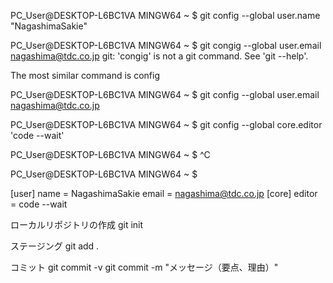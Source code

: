 


PC_User@DESKTOP-L6BC1VA MINGW64 ~
$ git config --global user.name "NagashimaSakie"

PC_User@DESKTOP-L6BC1VA MINGW64 ~
$ git congig --global user.email nagashima@tdc.co.jp
git: 'congig' is not a git command. See 'git --help'.

The most similar command is
        config

PC_User@DESKTOP-L6BC1VA MINGW64 ~
$ git config --global user.email nagashima@tdc.co.jp

PC_User@DESKTOP-L6BC1VA MINGW64 ~
$ git config --global core.editor 'code --wait'

PC_User@DESKTOP-L6BC1VA MINGW64 ~
$ ^C

PC_User@DESKTOP-L6BC1VA MINGW64 ~
$

[user]
        name = NagashimaSakie
        email = nagashima@tdc.co.jp
[core]
        editor = code --wait


ローカルリポジトリの作成
git init

ステージング
git add .

コミット
git commit -v
git commit -m "メッセージ（要点、理由）"





